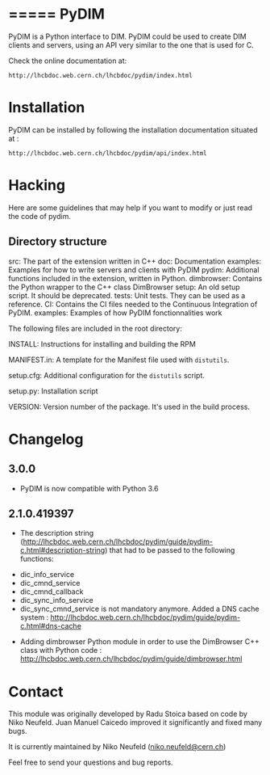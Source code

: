 =====
PyDIM
=====

PyDIM is a Python interface to DIM. PyDIM could be used to create DIM clients
and servers, using an API very similar to the one that is used for C.

Check the online documentation at:

    http://lhcbdoc.web.cern.ch/lhcbdoc/pydim/index.html


Installation
============

PyDIM can be installed by following the installation documentation situated at :

    http://lhcbdoc.web.cern.ch/lhcbdoc/pydim/api/index.html

Hacking
=======

Here are some guidelines that may help if you want to modify or just read the
code of pydim.

Directory structure
-------------------

src:
    The part of the extension written in C++
doc:
    Documentation
examples:
    Examples for how to write servers and clients with PyDIM
pydim:
    Additional functions included in the extension, written in Python.
dimbrowser:
    Contains the Python wrapper to the C++ class DimBrowser
setup:
    An old setup script. It should be deprecated.
tests:
    Unit tests. They can be used as a reference.
CI:
    Contains the CI files needed to the Continuous Integration of PyDIM.
examples:
    Examples of how PyDIM fonctionnalities work


The following files are included in the root directory:

INSTALL:
    Instructions for installing and building the RPM

MANIFEST.in:
    A template for the Manifest file used with `distutils`.

setup.cfg:
    Additional configuration for the `distutils` script.

setup.py:
    Installation script

VERSION:
    Version number of the package. It's used in the build process.

Changelog
=========

3.0.0
-----

* PyDIM is now compatible with Python 3.6

2.1.0.419397
------------

* The description string (http://lhcbdoc.web.cern.ch/lhcbdoc/pydim/guide/pydim-c.html#description-string) that had to be passed to the following functions:
- dic_info_service
- dic_cmnd_service
- dic_cmnd_callback
- dic_sync_info_service
- dic_sync_cmnd_service
is not mandatory anymore. Added a DNS cache system : http://lhcbdoc.web.cern.ch/lhcbdoc/pydim/guide/pydim-c.html#dns-cache

* Adding dimbrowser Python module in order to use the DimBrowser C++ class with Python code :
 http://lhcbdoc.web.cern.ch/lhcbdoc/pydim/guide/dimbrowser.html

Contact
=======

This module was originally developed by Radu Stoica based on code by Niko Neufeld.
Juan Manuel Caicedo improved it significantly and fixed many bugs.

It is currently maintained by Niko Neufeld (niko.neufeld@cern.ch)

Feel free to send your questions and bug reports.
